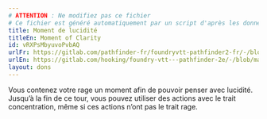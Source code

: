 ```yaml
---
# ATTENTION : Ne modifiez pas ce fichier
# Ce fichier est généré automatiquement par un script d'après les données du module Foundry VTT officiel et de sa traduction
title: Moment de lucidité
titleEn: Moment of Clarity
id: vRXPsMbyuvoPvbAQ
urlFr: https://gitlab.com/pathfinder-fr/foundryvtt-pathfinder2-fr/-/blob/master/data/feats/vRXPsMbyuvoPvbAQ.htm
urlEn: https://gitlab.com/hooking/foundry-vtt---pathfinder-2e/-/blob/master/packs/data/feats.db/moment-of-clarity.json
layout: dons
---
```

Vous contenez votre rage un moment afin de pouvoir penser avec lucidité. Jusqu’à la fin de ce tour, vous pouvez utiliser des actions avec le trait concentration, même si ces actions n’ont pas le trait rage.
